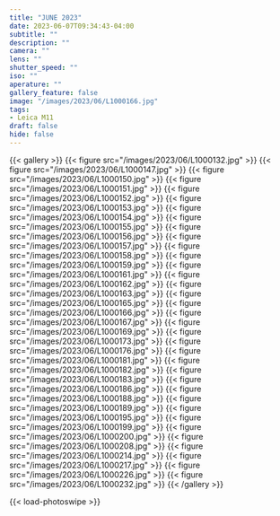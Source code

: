 ```yaml
---
title: "JUNE 2023"
date: 2023-06-07T09:34:43-04:00
subtitle: ""
description: ""
camera: ""
lens: ""
shutter_speed: ""
iso: ""
aperature: ""
gallery_feature: false
image: "/images/2023/06/L1000166.jpg"
tags:
- Leica M11
draft: false
hide: false
---
```


{{< gallery >}}
  {{< figure src="/images/2023/06/L1000132.jpg" >}}
  {{< figure src="/images/2023/06/L1000147.jpg" >}}
  {{< figure src="/images/2023/06/L1000150.jpg" >}}
  {{< figure src="/images/2023/06/L1000151.jpg" >}}
  {{< figure src="/images/2023/06/L1000152.jpg" >}}
  {{< figure src="/images/2023/06/L1000153.jpg" >}}
  {{< figure src="/images/2023/06/L1000154.jpg" >}}
  {{< figure src="/images/2023/06/L1000155.jpg" >}}
  {{< figure src="/images/2023/06/L1000156.jpg" >}}
  {{< figure src="/images/2023/06/L1000157.jpg" >}}
  {{< figure src="/images/2023/06/L1000158.jpg" >}}
  {{< figure src="/images/2023/06/L1000159.jpg" >}}
  {{< figure src="/images/2023/06/L1000161.jpg" >}}
  {{< figure src="/images/2023/06/L1000162.jpg" >}}
  {{< figure src="/images/2023/06/L1000163.jpg" >}}
  {{< figure src="/images/2023/06/L1000165.jpg" >}}
  {{< figure src="/images/2023/06/L1000166.jpg" >}}
  {{< figure src="/images/2023/06/L1000167.jpg" >}}
  {{< figure src="/images/2023/06/L1000169.jpg" >}}
  {{< figure src="/images/2023/06/L1000173.jpg" >}}
  {{< figure src="/images/2023/06/L1000176.jpg" >}}
  {{< figure src="/images/2023/06/L1000181.jpg" >}}
  {{< figure src="/images/2023/06/L1000182.jpg" >}}
  {{< figure src="/images/2023/06/L1000183.jpg" >}}
  {{< figure src="/images/2023/06/L1000186.jpg" >}}
  {{< figure src="/images/2023/06/L1000188.jpg" >}}
  {{< figure src="/images/2023/06/L1000189.jpg" >}}
  {{< figure src="/images/2023/06/L1000195.jpg" >}}
  {{< figure src="/images/2023/06/L1000199.jpg" >}}
  {{< figure src="/images/2023/06/L1000200.jpg" >}}
  {{< figure src="/images/2023/06/L1000208.jpg" >}}
  {{< figure src="/images/2023/06/L1000214.jpg" >}}
  {{< figure src="/images/2023/06/L1000217.jpg" >}}
  {{< figure src="/images/2023/06/L1000226.jpg" >}}
  {{< figure src="/images/2023/06/L1000232.jpg" >}}
{{< /gallery >}}

{{< load-photoswipe >}}
